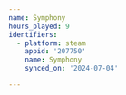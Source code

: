 ```yaml
---
name: Symphony
hours_played: 9
identifiers:
  - platform: steam
    appid: '207750'
    name: Symphony
    synced_on: '2024-07-04'

---
```

